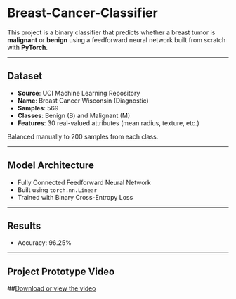 # Breast-Cancer-Classifier
This project is a binary classifier that predicts whether a breast tumor is **malignant** or **benign** using a feedforward neural network built from scratch with **PyTorch**.

---

## Dataset

- **Source**: UCI Machine Learning Repository  
- **Name**: Breast Cancer Wisconsin (Diagnostic)  
- **Samples**: 569  
- **Classes**: Benign (B) and Malignant (M)  
- **Features**: 30 real-valued attributes (mean radius, texture, etc.)

Balanced manually to 200 samples from each class.

---

##  Model Architecture

- Fully Connected Feedforward Neural Network
- Built using `torch.nn.Linear`
- Trained with Binary Cross-Entropy Loss

---

##  Results

- Accuracy: 96.25%
  
---

##  Project Prototype Video

##[Download or view the video](https://github.com/abdelhamidgh/Breast-Cancer-Classifier/blob/main/Project-web-interface.mp4)
